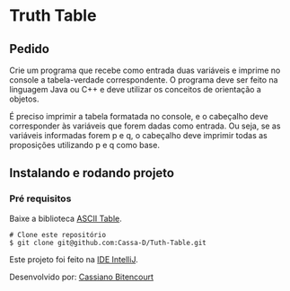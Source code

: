 # Truth Table

## Pedido

Crie um programa que recebe como entrada duas variáveis e imprime no console a tabela-verdade correspondente. O programa deve ser feito na linguagem Java ou C++ e deve utilizar os conceitos de orientação a objetos.

É preciso imprimir a tabela formatada no console, e o cabeçalho deve corresponder às variáveis que forem dadas como entrada. Ou seja, se as variáveis informadas forem p e q, o cabeçalho deve imprimir todas as proposições utilizando p e q como base.

## Instalando e rodando projeto

### Pré requisitos

Baixe a biblioteca [ASCII Table](https://code.google.com/archive/p/java-ascii-table/). 

```shell
# Clone este repositório
$ git clone git@github.com:Cassa-D/Tuth-Table.git
```

Este projeto foi feito na [IDE IntelliJ](https://www.jetbrains.com/pt-br/idea/). 

Desenvolvido por: [Cassiano Bitencourt](https://github.com/Cassa-D)